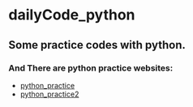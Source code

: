# dailyCode_python
## Some practice codes with python.
### And There are python practice websites:
* [python_practice](https://github.com/Yixiaohan/show-me-the-code "python练习册")
* [python_practice2](https://zhuanlan.zhihu.com/p/23561159?refer=passer "Python学习路径及练手项目合集")
